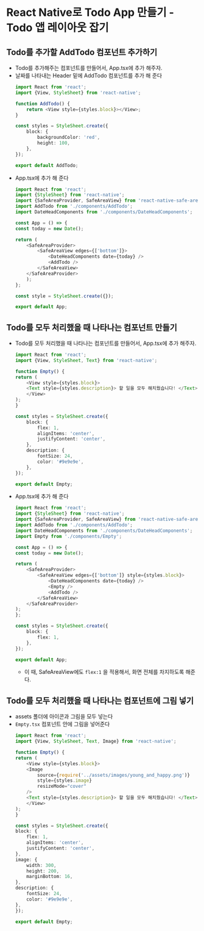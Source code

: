 # React Native로 Todo App 만들기 - Todo 앱 레이아웃 잡기

## Todo를 추가할 AddTodo 컴포넌트 추가하기
- Todo를 추가해주는 컴포넌트를 만들어서, App.tsx에 추가 해주자.
- 날짜를 나타내는 Header 밑에 AddTodo 컴포넌트를 추가 해 준다
    ```typescript
    import React from 'react';
    import {View, StyleSheet} from 'react-native';
    
    function AddTodo() {
        return <View style={styles.block}></View>;
    }

    const styles = StyleSheet.create({
        block: {
            backgroundColor: 'red',
            height: 100,
        },
    });

    export default AddTodo;

    ```
- App.tsx에 추가 해 준다
    ```typescript
    import React from 'react';
    import {StyleSheet} from 'react-native';
    import {SafeAreaProvider, SafeAreaView} from 'react-native-safe-area-context';
    import AddTodo from './components/AddTodo';
    import DateHeadComponents from './components/DateHeadComponents';

    const App = () => {
    const today = new Date();

    return (
        <SafeAreaProvider>
            <SafeAreaView edges={['bottom']}>
                <DateHeadComponents date={today} />
                <AddTodo />
            </SafeAreaView>
        </SafeAreaProvider>
        );
    };

    const style = StyleSheet.create({});

    export default App;
    ```


## Todo를 모두 처리했을 때 나타나는 컴포넌트 만들기
- Todo를 모두 처리했을 때 나타나는 컴포넌트를 만들어서, App.tsx에 추가 해주자.
    ```typescript
    import React from 'react';
    import {View, StyleSheet, Text} from 'react-native';

    function Empty() {
    return (
        <View style={styles.block}>
        <Text style={styles.description}> 할 일을 모두 해치웠습니다! </Text>
        </View>
    );
    }

    const styles = StyleSheet.create({
        block: {
            flex: 1,
            alignItems: 'center',
            justifyContent: 'center',
        },
        description: {
            fontSize: 24,
            color: '#9e9e9e',
        },
    });

    export default Empty;
    ```
- App.tsx에 추가 해 준다
    ```typescript
    import React from 'react';
    import {StyleSheet} from 'react-native';
    import {SafeAreaProvider, SafeAreaView} from 'react-native-safe-area-context';
    import AddTodo from './components/AddTodo';
    import DateHeadComponents from './components/DateHeadComponents';
    import Empty from './components/Empty';

    const App = () => {
    const today = new Date();

    return (
        <SafeAreaProvider>
            <SafeAreaView edges={['bottom']} style={styles.block}>
                <DateHeadComponents date={today} />
                <Empty />
                <AddTodo />
            </SafeAreaView>
        </SafeAreaProvider>
    );
    };

    const styles = StyleSheet.create({
        block: {
            flex: 1,
        },
    });

    export default App;

    ```
    - 이 때, SafeAreaView에도 `flex:1` 을 적용해서, 화면 전체를 차지하도록 해준다.


## Todo를 모두 처리했을 때 나타나는 컴포넌트에 그림 넣기
- assets 폴더에 아이콘과 그림을 모두 넣는다
- `Empty.tsx` 컴포넌트 안에 그림을 넣어준다
    ```typescript
    import React from 'react';
    import {View, StyleSheet, Text, Image} from 'react-native';

    function Empty() {
    return (
        <View style={styles.block}>
        <Image
            source={require('../assets/images/young_and_happy.png')}
            style={styles.image}
            resizeMode="cover"
        />
        <Text style={styles.description}> 할 일을 모두 해치웠습니다! </Text>
        </View>
    );
    }

    const styles = StyleSheet.create({
    block: {
        flex: 1,
        alignItems: 'center',
        justifyContent: 'center',
    },
    image: {
        width: 300,
        height: 200,
        marginBottom: 16,
    },
    description: {
        fontSize: 24,
        color: '#9e9e9e',
    },
    });

    export default Empty;

    ```